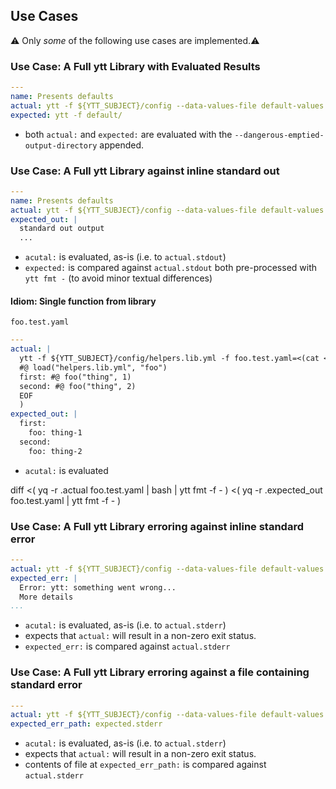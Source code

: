 ## Use Cases

⚠️ Only _some_ of the following use cases are implemented.⚠️

### Use Case: A Full ytt Library with Evaluated Results

```yaml
---
name: Presents defaults
actual: ytt -f ${YTT_SUBJECT}/config --data-values-file default-values.yaml
expected: ytt -f default/
```
- both `actual:` and `expected:` are evaluated with the `--dangerous-emptied-output-directory` appended.


### Use Case: A Full ytt Library against inline standard out

```yaml
---
name: Presents defaults
actual: ytt -f ${YTT_SUBJECT}/config --data-values-file default-values.yaml
expected_out: |
  standard out output
  ...
```
- `acutal:` is evaluated, as-is (i.e. to `actual.stdout`)
- `expected:` is compared against `actual.stdout` both pre-processed with `ytt fmt -` (to avoid minor textual differences)

#### Idiom: Single function from library

`foo.test.yaml`
```yaml
---
actual: |
  ytt -f ${YTT_SUBJECT}/config/helpers.lib.yml -f foo.test.yaml=<(cat << EOF
  #@ load("helpers.lib.yml", "foo")
  first: #@ foo("thing", 1)
  second: #@ foo("thing", 2)
  EOF
  )
expected_out: |
  first:
    foo: thing-1
  second:
    foo: thing-2
```
- `acutal:` is evaluated

diff <( yq -r .actual foo.test.yaml | bash | ytt fmt -f - ) <( yq -r .expected_out foo.test.yaml | ytt fmt -f - )

### Use Case: A Full ytt Library erroring against inline standard error

```yaml
---
actual: ytt -f ${YTT_SUBJECT}/config --data-values-file default-values.yaml
expected_err: |
  Error: ytt: something went wrong...
  More details
...
```
- `acutal:` is evaluated, as-is (i.e. to `actual.stderr`)
- expects that `actual:` will result in a non-zero exit status.
- `expected_err:` is compared against `actual.stderr`

### Use Case: A Full ytt Library erroring against a file containing standard error

```yaml
---
actual: ytt -f ${YTT_SUBJECT}/config --data-values-file default-values.yaml
expected_err_path: expected.stderr
```
- `acutal:` is evaluated, as-is (i.e. to `actual.stderr`)
- expects that `actual:` will result in a non-zero exit status.
- contents of file at `expected_err_path:` is compared against `actual.stderr`
